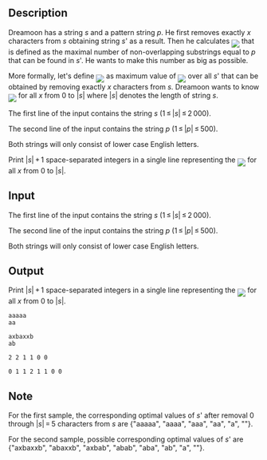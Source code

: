 ## Description

<div><p>Dreamoon has a string <span class="tex-span"><i>s</i></span> and a pattern string <span class="tex-span"><i>p</i></span>. He first removes exactly <span class="tex-span"><i>x</i></span> characters from <span class="tex-span"><i>s</i></span> obtaining string <span class="tex-span"><i>s</i>'</span> as a result. Then he calculates <img align="middle" class="tex-formula" src="file://t6OuAfhk.png" style="max-width: 100.0%;max-height: 100.0%;"> that is defined as the maximal number of non-overlapping substrings equal to <span class="tex-span"><i>p</i></span> that can be found in <span class="tex-span"><i>s</i>'</span>. He wants to make this number as big as possible.</p><p>More formally, let's define <img align="middle" class="tex-formula" src="file://SW8zFeTt.png" style="max-width: 100.0%;max-height: 100.0%;"> as maximum value of <img align="middle" class="tex-formula" src="file://KoqahzWp.png" style="max-width: 100.0%;max-height: 100.0%;"> over all <span class="tex-span"><i>s</i>'</span> that can be obtained by removing exactly <span class="tex-span"><i>x</i></span> characters from <span class="tex-span"><i>s</i></span>. Dreamoon wants to know <img align="middle" class="tex-formula" src="file://LGi9ariE.png" style="max-width: 100.0%;max-height: 100.0%;"> for all <span class="tex-span"><i>x</i></span> from <span class="tex-span">0</span> to <span class="tex-span">|<i>s</i>|</span> where <span class="tex-span">|<i>s</i>|</span> denotes the length of string <span class="tex-span"><i>s</i></span>.</p></div><div class="input-specification"><p>The first line of the input contains the string <span class="tex-span"><i>s</i></span> (<span class="tex-span">1 ≤ |<i>s</i>| ≤ 2 000</span>).</p><p>The second line of the input contains the string <span class="tex-span"><i>p</i></span> (<span class="tex-span">1 ≤ |<i>p</i>| ≤ 500</span>).</p><p>Both strings will only consist of lower case English letters.</p></div><div class="output-specification"><p>Print <span class="tex-span">|<i>s</i>| + 1</span> space-separated integers in a single line representing the <img align="middle" class="tex-formula" src="file://yXuEXhMM.png" style="max-width: 100.0%;max-height: 100.0%;"> for all <span class="tex-span"><i>x</i></span> from <span class="tex-span">0</span> to <span class="tex-span">|<i>s</i>|</span>.</p></div>

## Input

<p>The first line of the input contains the string <span class="tex-span"><i>s</i></span> (<span class="tex-span">1 ≤ |<i>s</i>| ≤ 2 000</span>).</p><p>The second line of the input contains the string <span class="tex-span"><i>p</i></span> (<span class="tex-span">1 ≤ |<i>p</i>| ≤ 500</span>).</p><p>Both strings will only consist of lower case English letters.</p>

## Output

<p>Print <span class="tex-span">|<i>s</i>| + 1</span> space-separated integers in a single line representing the <img align="middle" class="tex-formula" src="file://yXuEXhMM.png" style="max-width: 100.0%;max-height: 100.0%;"> for all <span class="tex-span"><i>x</i></span> from <span class="tex-span">0</span> to <span class="tex-span">|<i>s</i>|</span>.</p>





```input1
aaaaa
aa

```




```input2
axbaxxb
ab

```




```output1
2 2 1 1 0 0

```




```output2
0 1 1 2 1 1 0 0

```



## Note

<p>For the first sample, the corresponding optimal values of <span class="tex-span"><i>s</i>'</span> after removal <span class="tex-span">0</span> through <span class="tex-span">|<i>s</i>| = 5</span> characters from <span class="tex-span"><i>s</i></span> are {<span class="tex-font-style-tt">"<span class="tex-font-style-bf">aaaa</span>a"</span>, <span class="tex-font-style-tt">"<span class="tex-font-style-bf">aaaa</span>"</span>, <span class="tex-font-style-tt">"<span class="tex-font-style-bf">aa</span>a"</span>, <span class="tex-font-style-tt">"<span class="tex-font-style-bf">aa</span>"</span>, <span class="tex-font-style-tt">"a"</span>, <span class="tex-font-style-tt">""</span>}. </p><p>For the second sample, possible corresponding optimal values of <span class="tex-span"><i>s</i>'</span> are {<span class="tex-font-style-tt">"axbaxxb"</span>, <span class="tex-font-style-tt">"<span class="tex-font-style-bf">ab</span>axxb"</span>, <span class="tex-font-style-tt">"axb<span class="tex-font-style-bf">ab</span>"</span>, <span class="tex-font-style-tt">"<span class="tex-font-style-bf">abab</span>"</span>, <span class="tex-font-style-tt">"<span class="tex-font-style-bf">ab</span>a"</span>, <span class="tex-font-style-tt">"<span class="tex-font-style-bf">ab</span>"</span>, <span class="tex-font-style-tt">"a"</span>, <span class="tex-font-style-tt">""</span>}.</p>

